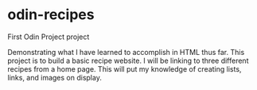 # odin-recipes
First Odin Project project 

Demonstrating what I have learned to accomplish in HTML thus far. This project is to build a basic recipe website. I will be linking to three different recipes from a home page. This will put my knowledge of creating lists, links, and images on display. 